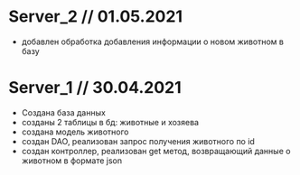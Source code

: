 # Server_2 // 01.05.2021

- добавлен обработка добавления информации о новом животном в базу

# Server_1 // 30.04.2021

- Создана база данных
- созданы 2 таблицы в бд: животные и хозяева
- создана модель животного
- создан DAO, реализован запрос получения животного по id
- создан контроллер, реализован get метод, возвращающий данные о животном в формате json 